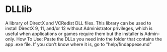 # DLLlib
 A library of DirectX and VCRedist DLL files.
This library can be used to install DirectX 9, 11, and/or 12 without Administrator privileges, which is useful when applications or games require them but the installer is Admin-only.
How To Use:
Paste the DLLs you need into the folder that contains the app .exe file. If you don't know where it is, go to "help/findappexe.md"